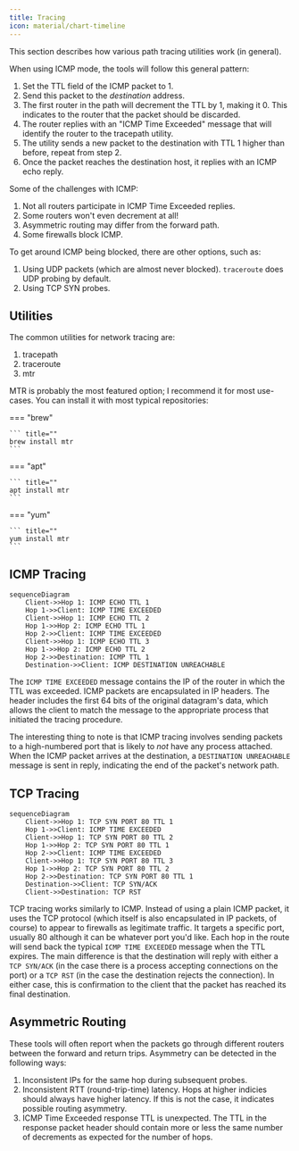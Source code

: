 ```yaml
---
title: Tracing
icon: material/chart-timeline
---
```


This section describes how various path tracing utilities work (in general).

When using ICMP mode, the tools will follow this general pattern:

1. Set the TTL field of the ICMP packet to 1.
2. Send this packet to the _destination_ address.
3. The first router in the path will decrement the TTL by 1, making it 0. This indicates to the router that the packet should be discarded.
4. The router replies with an "ICMP Time Exceeded" message that will identify the router to the tracepath utility.
5. The utility sends a new packet to the destination with TTL 1 higher than before, repeat from step 2.
6. Once the packet reaches the destination host, it replies with an ICMP echo reply.

Some of the challenges with ICMP:

1. Not all routers participate in ICMP Time Exceeded replies.
2. Some routers won't even decrement at all!
3. Asymmetric routing may differ from the forward path.
4. Some firewalls block ICMP.

To get around ICMP being blocked, there are other options, such as:

1. Using UDP packets (which are almost never blocked). `traceroute` does UDP probing by default.
2. Using TCP SYN probes.

## Utilities

The common utilities for network tracing are:

1. tracepath
2. traceroute
3. mtr

MTR is probably the most featured option; I recommend it for most use-cases. You can install it with most typical repositories:

=== "brew"

    ``` title=""
    brew install mtr
    ```

=== "apt"

    ``` title=""
    apt install mtr
    ```

=== "yum"

    ``` title=""
    yum install mtr
    ```

## ICMP Tracing

```mermaid
sequenceDiagram
    Client->>Hop 1: ICMP ECHO TTL 1
    Hop 1->>Client: ICMP TIME EXCEEDED
    Client->>Hop 1: ICMP ECHO TTL 2
    Hop 1->>Hop 2: ICMP ECHO TTL 1
    Hop 2->>Client: ICMP TIME EXCEEDED
    Client->>Hop 1: ICMP ECHO TTL 3
    Hop 1->>Hop 2: ICMP ECHO TTL 2
    Hop 2->>Destination: ICMP TTL 1
    Destination->>Client: ICMP DESTINATION UNREACHABLE
```

The `ICMP TIME EXCEEDED` message contains the IP of the router in which the TTL was exceeded. ICMP packets are encapsulated in IP headers. The header includes the first 64 bits of the original datagram's data, which allows the client to match the message to the appropriate process that initiated the tracing procedure.

The interesting thing to note is that ICMP tracing involves sending packets to a high-numbered port that is likely to _not_ have any process attached. When the ICMP packet arrives at the destination, a `DESTINATION UNREACHABLE` message is sent in reply, indicating the end of the packet's network path.

## TCP Tracing

```mermaid
sequenceDiagram
    Client->>Hop 1: TCP SYN PORT 80 TTL 1
    Hop 1->>Client: ICMP TIME EXCEEDED
    Client->>Hop 1: TCP SYN PORT 80 TTL 2
    Hop 1->>Hop 2: TCP SYN PORT 80 TTL 1
    Hop 2->>Client: ICMP TIME EXCEEDED
    Client->>Hop 1: TCP SYN PORT 80 TTL 3
    Hop 1->>Hop 2: TCP SYN PORT 80 TTL 2
    Hop 2->>Destination: TCP SYN PORT 80 TTL 1
    Destination->>Client: TCP SYN/ACK
    Client->>Destination: TCP RST
```

TCP tracing works similarly to ICMP. Instead of using a plain ICMP packet, it uses the TCP protocol (which itself is also encapsulated in IP packets, of course) to appear to firewalls as legitimate traffic. It targets a specific port, usually 80 although it can be whatever port you'd like. Each hop in the route will send back the typical `ICMP TIME EXCEEDED` message when the TTL expires. The main difference is that the destination will reply with either a `TCP SYN/ACK` (in the case there is a process accepting connections on the port) or a `TCP RST` (in the case the destination rejects the connection). In either case, this is confirmation to the client that the packet has reached its final destination.

## Asymmetric Routing

These tools will often report when the packets go through different routers between the forward and return trips. Asymmetry can be detected in the following ways:

1. Inconsistent IPs for the same hop during subsequent probes.
2. Inconsistent RTT (round-trip-time) latency. Hops at higher indicies should always have higher latency. If this is not the case, it indicates possible routing asymmetry.
3. ICMP Time Exceeded response TTL is unexpected. The TTL in the response packet header should contain more or less the same number of decrements as expected for the number of hops.

